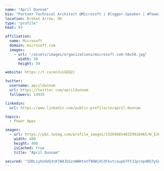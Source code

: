 ```yaml
---
name: "April Dunnam"
bio: "Partner Technical Architect @Microsoft | Blogger-Speaker | #PowerApps, #PowerAutomate, #Office365, #SharePoint | #WIT | #Karaoke Queen"
location: Broken Arrow, OK
type: "profile"
heat: 93

affiliation:
  name: Microsoft
  domain: microsoft.com
  images:
    - url: "/assets/images/organizations/microsoft.com-50x50.jpg"
      width: 50
      height: 50

website: https://t.co/enJuiGEQZc

twitter:
  username: aprildunnam
  url: https://twitter.com/aprildunnam
  followers: 14935

linkedin:
  url: https://www.linkedin.com/public-profile/in/april-dunnam

topics:
  - Power Apps

images:
  - url: https://pbs.twimg.com/profile_images/1326986540329918465/W_IJ6Ih2_400x400.jpg
    width: 400
    height: 400
    isCached: true
    title: "April Dunnam"

secured: "IODLiyXoGUG3sK7W8JbSznWWKtotf9DWjXCdtkvtcaupU7FYJ1pcnp4BG7yGdp4ezBjXGtNwJ3Sycgs5UoPsId4X+hjGBXx6HLLqAjVpVNWmK/Q9OTW4KlcjUS/p5B4lIoHpNdTdwsl3ZK+FKJlkPQJsJzOF9kAuJrFDC+1Zc6EB5+orTiJDqKoMXYSj1VvGbppLlyBqYK3MZIgOD0YwwCBVlWE+SPj6TIY95j7BIOUW8XLGH0uzJ9SmWl/zaMT2t7OG73f1VXgFiTmGRWJbQzquxxNzNJS2d8blJySOucOoK0Gt8jfFWIvAxxYo5UNqPyUaNv83EZ8l85goobobd+iAPrXe4EJxjYhYlqO0+kfROa/ApRxztCZGRiZV0z0WfJNB307z4is7QiaD0qqnrSpxsT1o4ll3WD5yQOrBFsk=;NUlJHjk/wSyW3YKTGfq/fg=="
---
```


